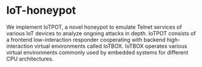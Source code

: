 # IoT-honeypot
We implement IoTPOT, a novel honeypot to emulate Telnet services of various IoT devices to analyze ongoing attacks in depth. IoTPOT consists of a frontend low-interaction responder cooperating with backend high-interaction virtual environments called IoTBOX. IoTBOX operates various virtual environments commonly used by embedded systems for different CPU architectures. 
